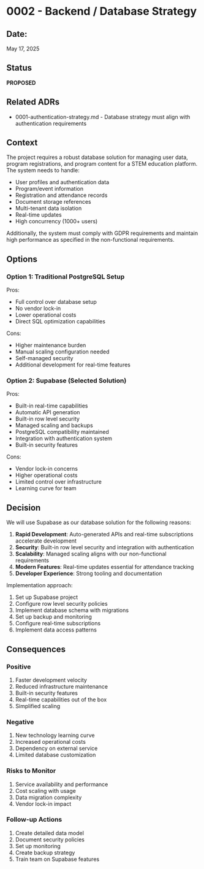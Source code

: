 # 0002 - Backend / Database Strategy

## Date: 

May 17, 2025

## Status

**PROPOSED**

## Related ADRs

- 0001-authentication-strategy.md - Database strategy must align with authentication requirements

## Context

The project requires a robust database solution for managing user data, program registrations, and program content for a STEM education platform. The system needs to handle:

- User profiles and authentication data
- Program/event information
- Registration and attendance records
- Document storage references
- Multi-tenant data isolation
- Real-time updates
- High concurrency (1000+ users)

Additionally, the system must comply with GDPR requirements and maintain high performance as specified in the non-functional requirements.

## Options

### Option 1: Traditional PostgreSQL Setup

Pros:
- Full control over database setup
- No vendor lock-in
- Lower operational costs
- Direct SQL optimization capabilities

Cons:
- Higher maintenance burden
- Manual scaling configuration needed
- Self-managed security
- Additional development for real-time features

### Option 2: Supabase (Selected Solution)

Pros:
- Built-in real-time capabilities
- Automatic API generation
- Built-in row level security
- Managed scaling and backups
- PostgreSQL compatibility maintained
- Integration with authentication system
- Built-in security features

Cons:
- Vendor lock-in concerns
- Higher operational costs
- Limited control over infrastructure
- Learning curve for team

## Decision

We will use Supabase as our database solution for the following reasons:

1. **Rapid Development**: Auto-generated APIs and real-time subscriptions accelerate development
2. **Security**: Built-in row level security and integration with authentication
3. **Scalability**: Managed scaling aligns with our non-functional requirements
4. **Modern Features**: Real-time updates essential for attendance tracking
5. **Developer Experience**: Strong tooling and documentation

Implementation approach:
1. Set up Supabase project
2. Configure row level security policies
3. Implement database schema with migrations
4. Set up backup and monitoring
5. Configure real-time subscriptions
6. Implement data access patterns

## Consequences

### Positive

1. Faster development velocity
2. Reduced infrastructure maintenance
3. Built-in security features
4. Real-time capabilities out of the box
5. Simplified scaling

### Negative

1. New technology learning curve
2. Increased operational costs
3. Dependency on external service
4. Limited database customization

### Risks to Monitor

1. Service availability and performance
2. Cost scaling with usage
3. Data migration complexity
4. Vendor lock-in impact

### Follow-up Actions

1. Create detailed data model
2. Document security policies
3. Set up monitoring
4. Create backup strategy
5. Train team on Supabase features
